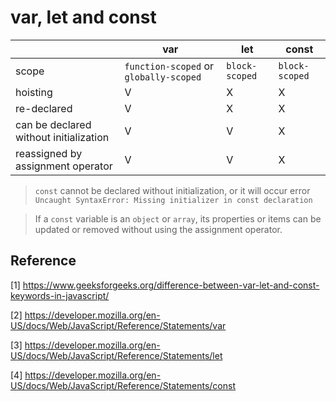 # var, let and const


|                                        | var              | let         | const                                                             |
|----------------------------------------|------------------|-------------|-------------------------------------------------------------------|
| scope                                  | `function-scoped` or `globally-scoped` | `block-scoped` | `block-scoped`                                                       |
| hoisting                               | V                | X           | X                                                                 |
| re-declared                            | V                | X           | X                                                                 |
| can be declared without initialization | V                | V           | X  |
| reassigned by assignment operator                       | V                | V           | X                                                                 |

> `const` cannot be declared without initialization, or it will occur error `Uncaught SyntaxError: Missing initializer in const declaration`

> If a `const` variable is an `object` or `array`, its properties or items can be updated or removed without using the assignment operator.


## Reference
[1] https://www.geeksforgeeks.org/difference-between-var-let-and-const-keywords-in-javascript/

[2] https://developer.mozilla.org/en-US/docs/Web/JavaScript/Reference/Statements/var

[3] https://developer.mozilla.org/en-US/docs/Web/JavaScript/Reference/Statements/let

[4] https://developer.mozilla.org/en-US/docs/Web/JavaScript/Reference/Statements/const
